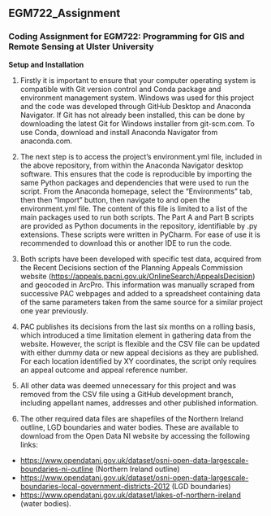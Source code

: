 ## EGM722_Assignment

### Coding Assignment for EGM722: Programming for GIS and Remote Sensing at Ulster University
 
**Setup and Installation**

1. Firstly it is important to ensure that your computer operating system is compatible with Git version control and Conda package and environment management system.  Windows was used for this project and the code was developed through GitHub Desktop and Anaconda Navigator.  If Git has not already been installed, this can be done by downloading the latest Git for Windows installer from git-scm.com.  To use Conda, download and install Anaconda Navigator from anaconda.com.

2. The next step is to access the project’s environment.yml file, included in the above repository, from within the Anaconda Navigator desktop software.  This ensures that the code is reproducible by importing the same Python packages and dependencies that were used to run the script.  From the Anaconda homepage, select the “Environments” tab, then then “Import” button, then navigate to and open the environment.yml file.  The content of this file is limited to a list of the main packages used to run both scripts.
The Part A and Part B scripts are provided as Python documents in the repository, identifiable by .py extensions.  These scripts were written in PyCharm.  For ease of use it is recommended to download this or another IDE to run the code.

3. Both scripts have been developed with specific test data, acquired from the Recent Decisions section of the Planning Appeals Commission website (https://appeals.pacni.gov.uk/OnlineSearch/AppealsDecision) and geocoded in ArcPro.  This information was manually scraped from successive PAC webpages and added to a spreadsheet containing data of the same parameters taken from the same source for a similar project one year previously.

4. PAC publishes its decisions from the last six months on a rolling basis, which introduced a time limitation element in gathering data from the website.  However, the script is flexible and the CSV file can be updated with either dummy data or new appeal decisions as they are published.  For each location identified by XY coordinates, the script only requires an appeal outcome and appeal reference number.

5. All other data was deemed unnecessary for this project and was removed from the CSV file using a GitHub development branch, including appellant names, addresses and other published information.

6. The other required data files are shapefiles of the Northern Ireland outline, LGD boundaries and water bodies.  These are available to download from the Open Data NI website by accessing the following links:
- https://www.opendatani.gov.uk/dataset/osni-open-data-largescale-boundaries-ni-outline  (Northern Ireland outline)
- https://www.opendatani.gov.uk/dataset/osni-open-data-largescale-boundaries-local-government-districts-2012  (LGD boundaries)
- https://www.opendatani.gov.uk/dataset/lakes-of-northern-ireland (water bodies).

